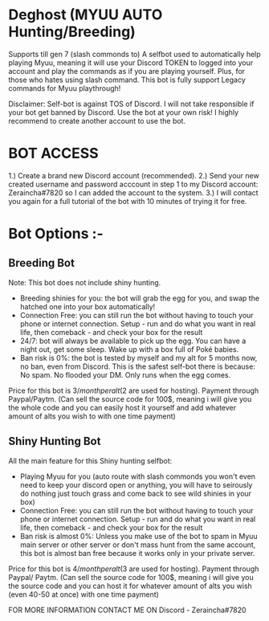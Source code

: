 # Deghost (MYUU AUTO Hunting/Breeding)
Supports till gen 7 (slash commonds to)
A selfbot used to automatically help playing Myuu, meaning it will use your Discord TOKEN to logged into your account and play the commands as if you are playing yourself. Plus, for those who hates using slash command. This bot is fully support Legacy commands for Myuu playthrough!

Disclaimer: Self-bot is against TOS of Discord. I will not take responsible if your bot get banned by Discord. Use the bot at your own risk! I highly recommend to create another account to use the bot.

# BOT ACCESS
1.) Create a brand new Discord account (recommended).
2.) Send your new created username and password acccount in step 1 to my Discord account: Zeraincha#7820 so I can added the account to the system.
3.) I will contact you again for a full tutorial of the bot with 10 minutes of trying it for free.

# Bot Options :-
## Breeding Bot
Note: This bot does not include shiny hunting.

- Breeding shinies for you: the bot will grab the egg for you, and swap the hatched one into your box automatically!
- Connection Free: you can still run the bot without having to touch your phone or internet connection. Setup - run and do what you want in real life, then comeback - and check your box for the result
- 24/7: bot will always be available to pick up the egg. You can have a night out, get some sleep. Wake up with a box full of Poké babies.
- Ban risk is 0%: the bot is tested by myself and my alt for 5 months now, no ban, even from Discord. This is the safest self-bot there is because:
    No spam.
    No flooded your DM.
    Only runs when the egg comes.

Price for this bot is 3$/month per alt (2$ are used for hosting). Payment through Paypal/Paytm.
(Can sell the source code for 100$, meaning i will give you the whole code and you can easily host it yourself and add whatever amount of alts you wish to with one time payment)

## Shiny Hunting Bot
All the main feature for this Shiny hunting selfbot:

- Playing Myuu for you (auto route with slash commonds you won't even need to keep your discord open or anything, you will have to seirously do nothing just touch grass and come back to see wild shinies in your box)
- Connection Free: you can still run the bot without having to touch your phone or internet connection. Setup - run and do what you want in real life, then comeback - and check your box for the result
- Ban risk is almost 0%: Unless you make use of the bot to spam in Myuu main server or other server or don't mass hunt from the same account, this bot is almost ban free because it works only in your private server.

Price for this bot is 4$/month per alt (3$ are used for hosting). Payment through Paypal/ Paytm.
(Can sell the source code for 100$, meaning i will give you the source code and you can host it for whatever amount of alts you wish (even 40-50 at once) with one time payment)

FOR MORE INFORMATION CONTACT ME ON Discord - Zeraincha#7820
